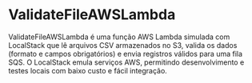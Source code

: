 # ValidateFileAWSLambda
ValidateFileAWSLambda é uma função AWS Lambda simulada com LocalStack que lê arquivos CSV armazenados no S3, valida os dados (formato e campos obrigatórios) e envia registros válidos para uma fila SQS. O LocalStack emula serviços AWS, permitindo desenvolvimento e testes locais com baixo custo e fácil integração.
